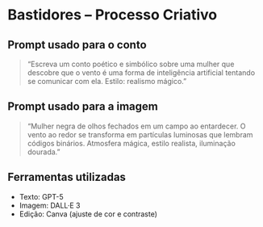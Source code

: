 # Bastidores – Processo Criativo

## Prompt usado para o conto
> “Escreva um conto poético e simbólico sobre uma mulher que descobre que o vento é uma forma de inteligência artificial tentando se comunicar com ela. Estilo: realismo mágico.”

## Prompt usado para a imagem
> “Mulher negra de olhos fechados em um campo ao entardecer. O vento ao redor se transforma em partículas luminosas que lembram códigos binários. Atmosfera mágica, estilo realista, iluminação dourada.”

## Ferramentas utilizadas
- Texto: GPT-5
- Imagem: DALL·E 3
- Edição: Canva (ajuste de cor e contraste)
